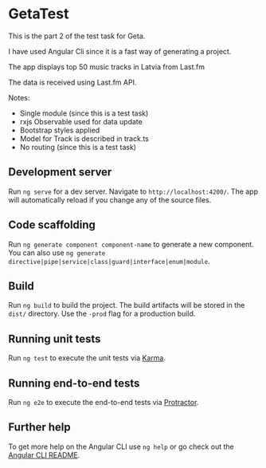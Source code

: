 # GetaTest

This is the part 2 of the test task for Geta.

I have used Angular Cli since it is a fast way of generating a project.

The app displays top 50 music tracks in Latvia from Last.fm

The data is received using Last.fm API.

Notes:

- Single module (since this is a test task)
- rxjs Observable used for data update
- Bootstrap styles applied
- Model for Track is described in track.ts
- No routing (since this is a test task)


## Development server

Run `ng serve` for a dev server. Navigate to `http://localhost:4200/`. The app will automatically reload if you change any of the source files.

## Code scaffolding

Run `ng generate component component-name` to generate a new component. You can also use `ng generate directive|pipe|service|class|guard|interface|enum|module`.

## Build

Run `ng build` to build the project. The build artifacts will be stored in the `dist/` directory. Use the `-prod` flag for a production build.

## Running unit tests

Run `ng test` to execute the unit tests via [Karma](https://karma-runner.github.io).

## Running end-to-end tests

Run `ng e2e` to execute the end-to-end tests via [Protractor](http://www.protractortest.org/).

## Further help

To get more help on the Angular CLI use `ng help` or go check out the [Angular CLI README](https://github.com/angular/angular-cli/blob/master/README.md).
